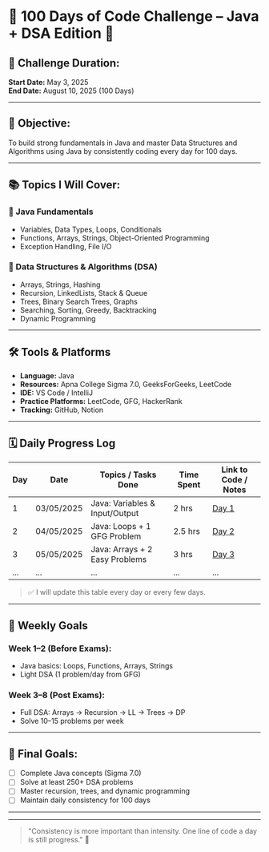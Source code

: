 # 💯 100 Days of Code Challenge – Java + DSA Edition 🚀

## 📅 Challenge Duration:
**Start Date:** May 3, 2025  
**End Date:** August 10, 2025 (100 Days)

---

## 🎯 Objective:
To build strong fundamentals in Java and master Data Structures and Algorithms using Java by consistently coding every day for 100 days.

---

## 📚 Topics I Will Cover:
### 🧠 Java Fundamentals
- Variables, Data Types, Loops, Conditionals
- Functions, Arrays, Strings, Object-Oriented Programming
- Exception Handling, File I/O

### 🔢 Data Structures & Algorithms (DSA)
- Arrays, Strings, Hashing
- Recursion, LinkedLists, Stack & Queue
- Trees, Binary Search Trees, Graphs
- Searching, Sorting, Greedy, Backtracking
- Dynamic Programming

---

## 🛠 Tools & Platforms
- **Language:** Java  
- **Resources:** Apna College Sigma 7.0, GeeksForGeeks, LeetCode  
- **IDE:** VS Code / IntelliJ  
- **Practice Platforms:** LeetCode, GFG, HackerRank  
- **Tracking:** GitHub, Notion  

---

## 🗓️ Daily Progress Log

| Day | Date       | Topics / Tasks Done               | Time Spent | Link to Code / Notes |
|-----|------------|------------------------------------|------------|----------------------|
| 1   | 03/05/2025 | Java: Variables & Input/Output     | 2 hrs      | [Day 1](./Day01/)    |
| 2   | 04/05/2025 | Java: Loops + 1 GFG Problem        | 2.5 hrs    | [Day 2](./Day02/)    |
| 3   | 05/05/2025 | Java: Arrays + 2 Easy Problems     | 3 hrs      | [Day 3](./Day03/)    |
| ... | ...        | ...                                | ...        | ...                  |

> ✅ I will update this table every day or every few days.

---

## 🔁 Weekly Goals

### Week 1–2 (Before Exams):
- Java basics: Loops, Functions, Arrays, Strings
- Light DSA (1 problem/day from GFG)

### Week 3–8 (Post Exams):
- Full DSA: Arrays → Recursion → LL → Trees → DP
- Solve 10–15 problems per week

---

## 🧠 Final Goals:
- [ ] Complete Java concepts (Sigma 7.0)
- [ ] Solve at least 250+ DSA problems
- [ ] Master recursion, trees, and dynamic programming
- [ ] Maintain daily consistency for 100 days

---


---

> "Consistency is more important than intensity. One line of code a day is still progress." 💪


